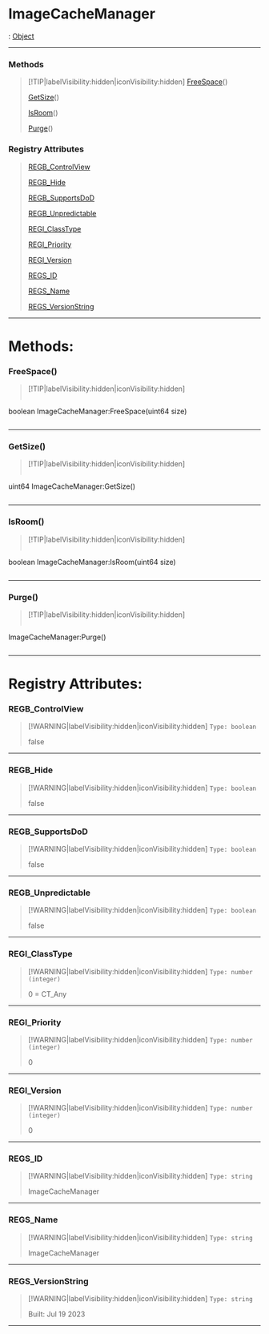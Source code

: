 # ImageCacheManager
 : [Object](Object.md)
___
### Methods  
> [!TIP|labelVisibility:hidden|iconVisibility:hidden]
> [FreeSpace](#FreeSpace)()
>
> [GetSize](#GetSize)()
>
> [IsRoom](#IsRoom)()
>
> [Purge](#Purge)()
>
### Registry Attributes
> [REGB_ControlView](#REGB_ControlView)
>
> [REGB_Hide](#REGB_Hide)
>
> [REGB_SupportsDoD](#REGB_SupportsDoD)
>
> [REGB_Unpredictable](#REGB_Unpredictable)
>
> [REGI_ClassType](#REGI_ClassType)
>
> [REGI_Priority](#REGI_Priority)
>
> [REGI_Version](#REGI_Version)
>
> [REGS_ID](#REGS_ID)
>
> [REGS_Name](#REGS_Name)
>
> [REGS_VersionString](#REGS_VersionString)
>
___

# Methods: <!-- {docsify-ignore} -->

### FreeSpace()
> [!TIP|labelVisibility:hidden|iconVisibility:hidden]
> ```php
boolean ImageCacheManager:FreeSpace(uint64 size)
> ```
>
___

### GetSize()
> [!TIP|labelVisibility:hidden|iconVisibility:hidden]
> ```php
uint64 ImageCacheManager:GetSize()
> ```
>
___

### IsRoom()
> [!TIP|labelVisibility:hidden|iconVisibility:hidden]
> ```php
boolean ImageCacheManager:IsRoom(uint64 size)
> ```
>
___

### Purge()
> [!TIP|labelVisibility:hidden|iconVisibility:hidden]
> ```php
 ImageCacheManager:Purge()
> ```
>
___


# Registry Attributes: <!-- {docsify-ignore} -->

### REGB_ControlView
> [!WARNING|labelVisibility:hidden|iconVisibility:hidden]
> `Type: boolean`
>
> false
>
___

### REGB_Hide
> [!WARNING|labelVisibility:hidden|iconVisibility:hidden]
> `Type: boolean`
>
> false
>
___

### REGB_SupportsDoD
> [!WARNING|labelVisibility:hidden|iconVisibility:hidden]
> `Type: boolean`
>
> false
>
___

### REGB_Unpredictable
> [!WARNING|labelVisibility:hidden|iconVisibility:hidden]
> `Type: boolean`
>
> false
>
___

### REGI_ClassType
> [!WARNING|labelVisibility:hidden|iconVisibility:hidden]
> `Type: number (integer)`
>
> 0 = CT_Any
>
___

### REGI_Priority
> [!WARNING|labelVisibility:hidden|iconVisibility:hidden]
> `Type: number (integer)`
>
> 0
>
___

### REGI_Version
> [!WARNING|labelVisibility:hidden|iconVisibility:hidden]
> `Type: number (integer)`
>
> 0
>
___

### REGS_ID
> [!WARNING|labelVisibility:hidden|iconVisibility:hidden]
> `Type: string`
>
> ImageCacheManager
>
___

### REGS_Name
> [!WARNING|labelVisibility:hidden|iconVisibility:hidden]
> `Type: string`
>
> ImageCacheManager
>
___

### REGS_VersionString
> [!WARNING|labelVisibility:hidden|iconVisibility:hidden]
> `Type: string`
>
> Built: Jul 19 2023
>
___

